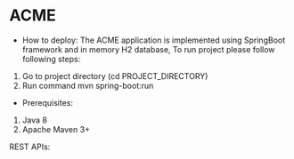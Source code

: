 # ACME

* How to deploy: The ACME application is implemented using SpringBoot framework and in memory H2 database,
To run project please follow following steps:

1. Go to project directory (cd PROJECT_DIRECTORY)
2. Run command mvn spring-boot:run

* Prerequisites:
1. Java 8
2. Apache Maven 3+

REST APIs:

